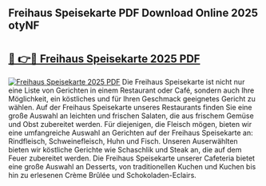 ## Freihaus Speisekarte PDF Download Online 2025 otyNF

# <h2><a href="http://gcb41y.nevu.top/?p=Freihaus+Speisekarte">🔗 👉🔴 Freihaus Speisekarte 2025 PDF</a></h2>

[![Freihaus Speisekarte 2025 PDF](https://i.imgur.com/dBaPXMq.png)](http://gcb41y.nevu.top/?p=Freihaus+Speisekarte)
Die Freihaus Speisekarte ist nicht nur eine Liste von Gerichten in einem Restaurant oder Café, sondern auch Ihre Möglichkeit, ein köstliches und für Ihren Geschmack geeignetes Gericht zu wählen. Auf der Freihaus Speisekarte unseres Restaurants finden Sie eine große Auswahl an leichten und frischen Salaten, die aus frischem Gemüse und Obst zubereitet werden. Für diejenigen, die Fleisch mögen, bieten wir eine umfangreiche Auswahl an Gerichten auf der Freihaus Speisekarte an: Rindfleisch, Schweinefleisch, Huhn und Fisch. Unseren Auserwählten bieten wir köstliche Gerichte wie Schaschlik und Steak an, die auf dem Feuer zubereitet werden. Die Freihaus Speisekarte unserer Cafeteria bietet eine große Auswahl an Desserts, von traditionellen Kuchen und Kuchen bis hin zu erlesenen Crème Brûlée und Schokoladen-Eclairs.

